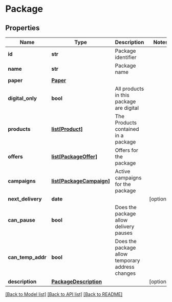 # Package

## Properties
Name | Type | Description | Notes
------------ | ------------- | ------------- | -------------
**id** | **str** | Package identifier | 
**name** | **str** | Package name | 
**paper** | [**Paper**](Paper.md) |  | 
**digital_only** | **bool** | All products in this package are digital | 
**products** | [**list[Product]**](Product.md) | The Products contained in a package | 
**offers** | [**list[PackageOffer]**](PackageOffer.md) | Offers for the package | 
**campaigns** | [**list[PackageCampaign]**](PackageCampaign.md) | Active campaigns for the package | 
**next_delivery** | **date** |  | [optional] 
**can_pause** | **bool** | Does the package allow delivery pauses | 
**can_temp_addr** | **bool** | Does the package allow temporary address changes | 
**description** | [**PackageDescription**](PackageDescription.md) |  | [optional] 

[[Back to Model list]](../README.md#documentation-for-models) [[Back to API list]](../README.md#documentation-for-api-endpoints) [[Back to README]](../README.md)


